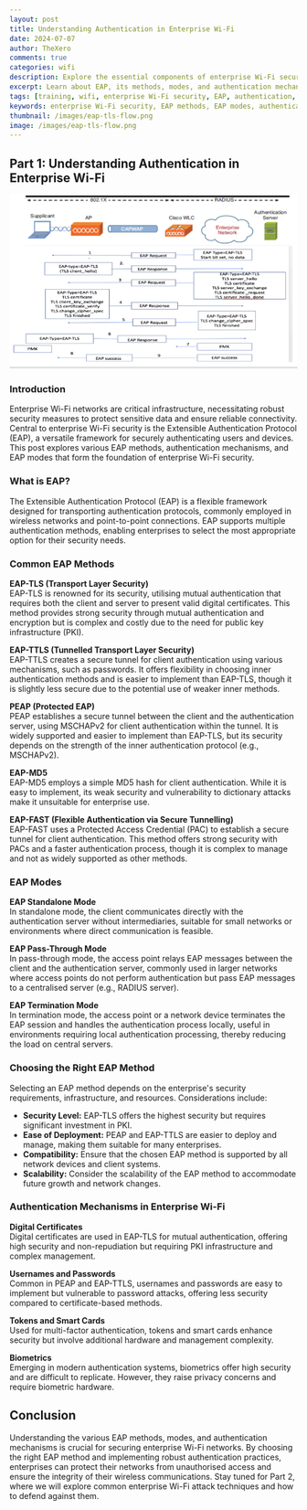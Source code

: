 ```yaml
---
layout: post  
title: Understanding Authentication in Enterprise Wi-Fi  
date: 2024-07-07  
author: TheXero  
comments: true  
categories: wifi  
description: Explore the essential components of enterprise Wi-Fi security, focusing on the Extensible Authentication Protocol (EAP), its methods, modes, and mechanisms.  
excerpt: Learn about EAP, its methods, modes, and authentication mechanisms critical for securing enterprise Wi-Fi networks.  
tags: [training, wifi, enterprise Wi-Fi security, EAP, authentication, network security]
keywords: enterprise Wi-Fi security, EAP methods, EAP modes, authentication mechanisms, digital certificates, network security, wireless security, EAP-TLS, EAP-TTLS, PEAP, EAP-MD5, EAP-FAST, Wi-Fi security, multi-factor authentication
thumbnail: /images/eap-tls-flow.png  
image: /images/eap-tls-flow.png
---
```


## Part 1: Understanding Authentication in Enterprise Wi-Fi

![alt eap-flow](/images/eap-tls-flow.png)

### Introduction

Enterprise Wi-Fi networks are critical infrastructure, necessitating robust security measures to protect sensitive data and ensure reliable connectivity. Central to enterprise Wi-Fi security is the Extensible Authentication Protocol (EAP), a versatile framework for securely authenticating users and devices. This post explores various EAP methods, authentication mechanisms, and EAP modes that form the foundation of enterprise Wi-Fi security.

### What is EAP?

The Extensible Authentication Protocol (EAP) is a flexible framework designed for transporting authentication protocols, commonly employed in wireless networks and point-to-point connections. EAP supports multiple authentication methods, enabling enterprises to select the most appropriate option for their security needs.

### Common EAP Methods

**EAP-TLS (Transport Layer Security)**  
EAP-TLS is renowned for its security, utilising mutual authentication that requires both the client and server to present valid digital certificates. This method provides strong security through mutual authentication and encryption but is complex and costly due to the need for public key infrastructure (PKI).

**EAP-TTLS (Tunnelled Transport Layer Security)**  
EAP-TTLS creates a secure tunnel for client authentication using various mechanisms, such as passwords. It offers flexibility in choosing inner authentication methods and is easier to implement than EAP-TLS, though it is slightly less secure due to the potential use of weaker inner methods.

**PEAP (Protected EAP)**  
PEAP establishes a secure tunnel between the client and the authentication server, using MSCHAPv2 for client authentication within the tunnel. It is widely supported and easier to implement than EAP-TLS, but its security depends on the strength of the inner authentication protocol (e.g., MSCHAPv2).

**EAP-MD5**  
EAP-MD5 employs a simple MD5 hash for client authentication. While it is easy to implement, its weak security and vulnerability to dictionary attacks make it unsuitable for enterprise use.

**EAP-FAST (Flexible Authentication via Secure Tunnelling)**  
EAP-FAST uses a Protected Access Credential (PAC) to establish a secure tunnel for client authentication. This method offers strong security with PACs and a faster authentication process, though it is complex to manage and not as widely supported as other methods.

### EAP Modes

**EAP Standalone Mode**  
In standalone mode, the client communicates directly with the authentication server without intermediaries, suitable for small networks or environments where direct communication is feasible.

**EAP Pass-Through Mode**  
In pass-through mode, the access point relays EAP messages between the client and the authentication server, commonly used in larger networks where access points do not perform authentication but pass EAP messages to a centralised server (e.g., RADIUS server).

**EAP Termination Mode**  
In termination mode, the access point or a network device terminates the EAP session and handles the authentication process locally, useful in environments requiring local authentication processing, thereby reducing the load on central servers.

### Choosing the Right EAP Method

Selecting an EAP method depends on the enterprise's security requirements, infrastructure, and resources. Considerations include:

- **Security Level:** EAP-TLS offers the highest security but requires significant investment in PKI.
- **Ease of Deployment:** PEAP and EAP-TTLS are easier to deploy and manage, making them suitable for many enterprises.
- **Compatibility:** Ensure that the chosen EAP method is supported by all network devices and client systems.
- **Scalability:** Consider the scalability of the EAP method to accommodate future growth and network changes.

### Authentication Mechanisms in Enterprise Wi-Fi

**Digital Certificates**  
Digital certificates are used in EAP-TLS for mutual authentication, offering high security and non-repudiation but requiring PKI infrastructure and complex management.

**Usernames and Passwords**  
Common in PEAP and EAP-TTLS, usernames and passwords are easy to implement but vulnerable to password attacks, offering less security compared to certificate-based methods.

**Tokens and Smart Cards**  
Used for multi-factor authentication, tokens and smart cards enhance security but involve additional hardware and management complexity.

**Biometrics**  
Emerging in modern authentication systems, biometrics offer high security and are difficult to replicate. However, they raise privacy concerns and require biometric hardware.

## Conclusion

Understanding the various EAP methods, modes, and authentication mechanisms is crucial for securing enterprise Wi-Fi networks. By choosing the right EAP method and implementing robust authentication practices, enterprises can protect their networks from unauthorised access and ensure the integrity of their wireless communications. Stay tuned for Part 2, where we will explore common enterprise Wi-Fi attack techniques and how to defend against them.
